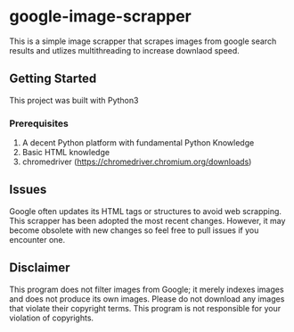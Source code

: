 # google-image-scrapper
This is a simple image scrapper that scrapes images from google search results and utlizes multithreading to increase downlaod speed.

## Getting Started
This project was built with Python3

### Prerequisites
1. A decent Python platform with fundamental Python Knowledge
2. Basic HTML knowledge
3. chromedriver (https://chromedriver.chromium.org/downloads) 
   
## Issues
Google often updates its HTML tags or structures to avoid web scrapping. This scrapper has been adopted the most recent changes. However, it may become obsolete with new changes so feel free to pull issues if you encounter one. 

## Disclaimer
This program does not filter images from Google; it merely indexes images and does not produce its own images. Please do not download any images that violate their copyright terms. This program is not responsible for your violation of copyrights. 

